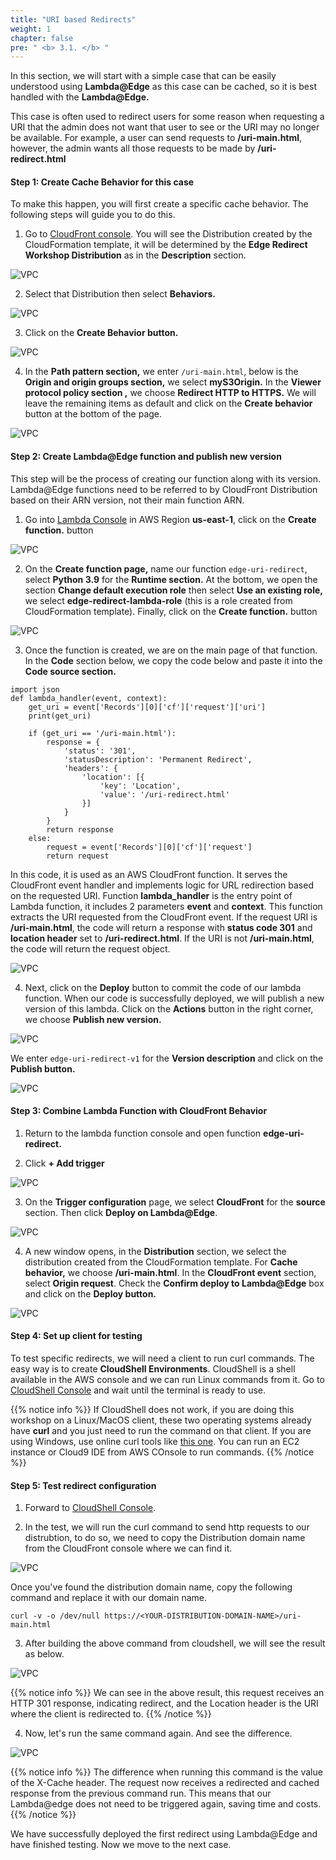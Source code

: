 ```yaml
---
title: "URI based Redirects"
weight: 1
chapter: false
pre: " <b> 3.1. </b> "
---
```


In this section, we will start with a simple case that can be easily understood using **Lambda@Edge** as this case can be cached, so it is best handled with the **Lambda@Edge.**

This case is often used to redirect users for some reason when requesting a URI that the admin does not want that user to see or the URI may no longer be available. For example, a user can send requests to **/uri-main.html**, however, the admin wants all those requests to be made by **/uri-redirect.html**

#### Step 1: Create Cache Behavior for this case

To make this happen, you will first create a specific cache behavior. The following steps will guide you to do this.

1. Go to [CloudFront console](https://us-east-1.console.aws.amazon.com/cloudfront/v3/home). You will see the Distribution created by the CloudFormation template, it will be determined by the **Edge Redirect Workshop Distribution** as in the **Description** section.

![VPC](/images/3.cache/3.1-urired/3.1-1new.png)

2. Select that Distribution then select **Behaviors.**

![VPC](/images/3.cache/3.1-urired/3.1-2.png)

3. Click on the **Create Behavior button.**

![VPC](/images/3.cache/3.1-urired/3.1-3new.png)

4. In the **Path pattern section,** we enter `/uri-main.html`, below is the **Origin and origin groups section,** we select **myS3Origin.** In the **Viewer protocol policy section ,** we choose **Redirect HTTP to HTTPS.** We will leave the remaining items as default and click on the **Create behavior** button at the bottom of the page.

![VPC](/images/3.cache/3.1-urired/3.1-4new.png)

#### Step 2: Create Lambda@Edge function and publish new version

This step will be the process of creating our function along with its version. Lambda@Edge functions need to be referred to by CloudFront Distribution based on their ARN version, not their main function ARN.

1. Go into [Lambda Console](https://us-east-1.console.aws.amazon.com/lambda/home?region=us-east-1#/create/function) in AWS Region **us-east-1**, click on the **Create function.** button

![VPC](/images/3.cache/3.1-urired/3.1-5new.png)

2. On the **Create function page,** name our function `edge-uri-redirect`, select **Python 3.9** for the **Runtime section.** At the bottom, we open the section **Change default execution role** then select **Use an existing role,** we select **edge-redirect-lambda-role** (this is a role created from CloudFormation template). Finally, click on the **Create function.** button

![VPC](/images/3.cache/3.1-urired/3.1-6new.png)

3. Once the function is created, we are on the main page of that function. In the **Code** section below, we copy the code below and paste it into the **Code source section.**

```
import json
def lambda_handler(event, context):
    get_uri = event['Records'][0]['cf']['request']['uri']
    print(get_uri)

    if (get_uri == '/uri-main.html'):
        response = {
            'status': '301',
            'statusDescription': 'Permanent Redirect',
            'headers': {
                'location': [{
                    'key': 'Location',
                    'value': '/uri-redirect.html'
                }]
            }
        }
        return response
    else:
        request = event['Records'][0]['cf']['request']
        return request
```

In this code, it is used as an AWS CloudFront function. It serves the CloudFront event handler and implements logic for URL redirection based on the requested URI. Function **lambda_handler** is the entry point of Lambda function, it includes 2 parameters **event** and **context**. This function extracts the URI requested from the CloudFront event. If the request URI is **/uri-main.html**, the code will return a response with **status code 301** and **location header** set to **/uri-redirect.html**. If the URI is not **/uri-main.html**, the code will return the request object.

![VPC](/images/3.cache/3.1-urired/3.1-7new.png)

4. Next, click on the **Deploy** button to commit the code of our lambda function. When our code is successfully deployed, we will publish a new version of this lambda. Click on the **Actions** button in the right corner, we choose **Publish new version.**

![VPC](/images/3.cache/3.1-urired/3.1-8new.png)

We enter `edge-uri-redirect-v1` for the **Version description** and click on the **Publish button.**

![VPC](/images/3.cache/3.1-urired/3.1-9new.png)

#### Step 3: Combine Lambda Function with CloudFront Behavior

1. Return to the lambda function console and open function **edge-uri-redirect.**

2. Click **+ Add trigger**

![VPC](/images/3.cache/3.1-urired/3.1-10new.png)

3. On the **Trigger configuration** page, we select **CloudFront** for the **source** section. Then click **Deploy on Lambda@Edge**.

![VPC](/images/3.cache/3.1-urired/3.1-11new.png)

4. A new window opens, in the **Distribution** section, we select the distribution created from the CloudFormation template. For **Cache behavior,** we choose **/uri-main.html**. In the **CloudFront event** section, select **Origin request**. Check the **Confirm deploy to Lambda@Edge** box and click on the **Deploy button.**

![VPC](/images/3.cache/3.1-urired/3.1-12new.png)

#### Step 4: Set up client for testing

To test specific redirects, we will need a client to run curl commands. The easy way is to create **CloudShell Environments**. CloudShell is a shell available in the AWS console and we can run Linux commands from it. Go to [CloudShell Console](https://us-east-1.console.aws.amazon.com/cloudshell/home?region=us-east-1#) and wait until the terminal is ready to use.

{{% notice info %}}
If CloudShell does not work, if you are doing this workshop on a Linux/MacOS client, these two operating systems already have **curl** and you just need to run the command on that client. If you are using Windows, use online curl tools like [this one](https://reqbin.com/curl). You can run an EC2 instance or Cloud9 IDE from AWS COnsole to run commands.
{{% /notice %}}

#### Step 5: Test redirect configuration

1. Forward to [CloudShell Console](https://us-east-1.console.aws.amazon.com/cloudshell/home?region=us-east-1#).

2. In the test, we will run the curl command to send http requests to our distrubtion, to do so, we need to copy the Distribution domain name from the CloudFront console where we can find it.

![VPC](/images/3.cache/3.1-urired/3.1-13new.png)

Once you've found the distribution domain name, copy the following command and replace it with our domain name.

```
curl -v -o /dev/null https://<YOUR-DISTRIBUTION-DOMAIN-NAME>/uri-main.html
```

3. After building the above command from cloudshell, we will see the result as below.

![VPC](/images/3.cache/3.1-urired/3.1-14.png)

{{% notice info %}}
We can see in the above result, this request receives an HTTP 301 response, indicating redirect, and the Location header is the URI where the client is redirected to.
{{% /notice %}}

4. Now, let's run the same command again. And see the difference.

![VPC](/images/3.cache/3.1-urired/3.1-15.png)

{{% notice info %}}
The difference when running this command is the value of the X-Cache header. The request now receives a redirected and cached response from the previous command run. This means that our Lambda@edge does not need to be triggered again, saving time and costs.
{{% /notice %}}

We have successfully deployed the first redirect using Lambda@Edge and have finished testing. Now we move to the next case.
